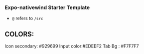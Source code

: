 ### Expo-nativewind Starter Template


<!-- TODO: please write installations guide if someone is cloning or wants to contribute for the first time with steps to install and essentials commands -->


* `@` refers to `/src`



## COLORS:

Icon secondary: #929699
Input color:#EDEEF2
Tab Bg : #F7F7F7

## 